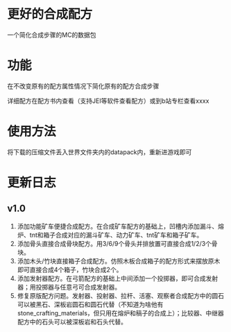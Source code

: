 # 更好的合成配方

一个简化合成步骤的MC的数据包

# 功能

在不改变原有的配方属性情况下简化原有的配方合成步骤

详细配方在配方书内查看（支持JEI等软件查看配方）或到b站专栏查看xxxx

# 使用方法

将下载的压缩文件丢入世界文件夹内的datapack内，重新进游戏即可

# 更新日志
## v1.0
1. 添加功能矿车便捷合成配方。在合成矿车配方的基础上，凹槽内添加漏斗、熔炉、tnt和箱子合成对应的漏斗矿车、动力矿车、tnt矿车和箱子矿车。
2. 添加骨头直接合成骨块配方。用3/6/9个骨头并排放置可直接合成1/2/3个骨块。
3. 添加木头/竹块直接箱子合成配方。仿照木板合成箱子的配方形式来摆放原木即可直接合成4个箱子，竹块合成2个。
4. 添加发射器配方。在弓箭配方的基础上中间添加一个投掷器，即可合成发射器；用投掷器与任意弓可合成发射器。
5. 修复原版配方问题。发射器、投射器、拉杆、活塞、观察者合成配方中的圆石可以被黑石、深板岩圆石和圆石代替（不知道为啥他有stone_crafting_materials，但只用在熔炉和稿子的合成上）；比较器、中继器配方中的石头可以被深板岩和石头代替。
